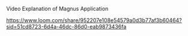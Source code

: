 Video Explanation of Magnus Application

https://www.loom.com/share/952207e108e54579a0d3b77af3b60464?sid=51cd8723-6d4a-46dc-86d0-eab9873436fa
